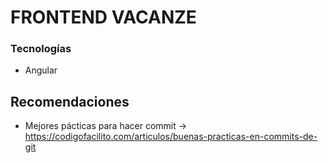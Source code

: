 # FRONTEND VACANZE

### Tecnologías
- Angular

## Recomendaciones
- Mejores pácticas para hacer commit -> https://codigofacilito.com/articulos/buenas-practicas-en-commits-de-git
